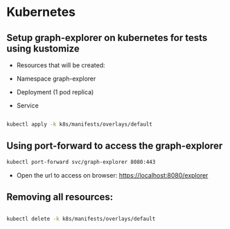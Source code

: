 # Kubernetes

## Setup graph-explorer on kubernetes for tests using kustomize

* Resources that will be created:

* Namespace graph-explorer
* Deployment (1 pod replica)
* Service


```bash

kubectl apply -k k8s/manifests/overlays/default

```

## Using port-forward to access the graph-explorer

```bash
kubectl port-forward svc/graph-explorer 8080:443
```

* Open the url to access on browser: [https://localhost:8080/explorer](https://localhost:8080/explorer)

## Removing all resources:

```bash

kubectl delete -k k8s/manifests/overlays/default

```